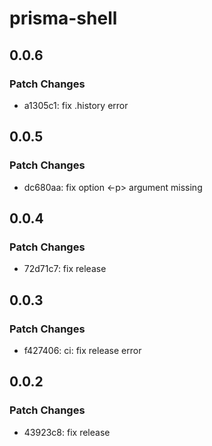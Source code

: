 # prisma-shell

## 0.0.6

### Patch Changes

- a1305c1: fix .history error

## 0.0.5

### Patch Changes

- dc680aa: fix option <-p> argument missing

## 0.0.4

### Patch Changes

- 72d71c7: fix release

## 0.0.3

### Patch Changes

- f427406: ci: fix release error

## 0.0.2

### Patch Changes

- 43923c8: fix release
